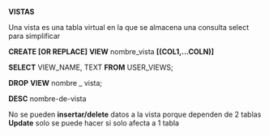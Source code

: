 **VISTAS**

Una vista es una tabla virtual en la que se almacena una consulta select para simplificar

  **CREATE [OR REPLACE]** **VIEW** nombre_vista
  **[(COL1,...COLN)]**

  **SELECT** VIEW_NAME, TEXT **FROM** USER_VIEWS;

  **DROP** **VIEW** nombre _ vista;

  **DESC** nombre-de-vista

No se pueden **insertar/delete** datos a la vista porque dependen de 2 tablas 
**Update** solo se puede hacer si solo afecta a 1 tabla 
